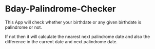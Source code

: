# Bday-Palindrome-Checker


This App will check whether your birthdate or any given birthdate is palindrome or not.

If not then it will calculate the nearest next palindrome date and also the difference in the current date and next palindrome date.
